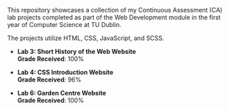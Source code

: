 This repository showcases a collection of my Continuous Assessment (CA) lab projects completed as part of the Web Development module in the first year of Computer Science at TU Dublin. 

The projects utilize HTML, CSS, JavaScript, and SCSS.

- **Lab 3: Short History of the Web Website**  
  **Grade Received**: 100%

- **Lab 4: CSS Introduction Website**  
  **Grade Received**: 96%

- **Lab 6: Garden Centre Website**  
  **Grade Received**: 100%